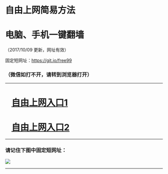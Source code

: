﻿# 自由上网简易方法

# 电脑、手机一键翻墙

（2017/10/09 更新，网址有效）

固定短网址：https://git.io/free99

### （微信如打不开，请转到浏览器打开）


***





# &nbsp;&nbsp; <a href="http://ft2429027473.fwq-tz-1001.info/fwqtz01.html?t=100900111797 " target="_blank">自由上网入口1</a>
# &nbsp;&nbsp; <a href="http://ft2977511247.fwq-tz-1002.info/fwqtz02.html?t=100900123696 " target="_blank">自由上网入口2</a>
***

### 请记住下图中固定短网址：

<img src="https://s3-us-west-2.amazonaws.com/fwq-1001/yjfq-20170905okok.png" /> 


***

